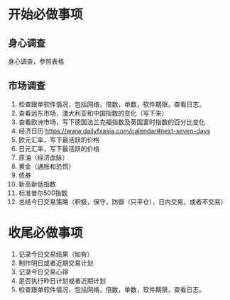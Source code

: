 

# 开始必做事项

## 身心调查


身心调查，参照表格


## 市场调查

1. 检查跟单软件情况，包括网络，倍数，单数，软件期限，查看日志。
2. 查看远东市场，澳大利亚和中国指数的变化（写下来）
3. 查看欧洲市场，写下德国法兰克福指数及英国富时指数的百分比变化
4. 经济日历 https://www.dailyfxasia.com/calendar#next-seven-days
5. 欧元汇率，写下最活跃的价格
6. 日元汇率，写下最活跃的价格
7. 原油（经济血脉）
8. 黄金（通胀和恐慌）
9. 债券
10. 新高新低指数
11. 标准普尔500指数
12. 总结今日交易策略（积极，保守，防御（只平仓），日内交易，或者不交易）



# 收尾必做事项


1. 记录今日交易结果（如有）
2. 制作明日或者近期交易计划
3. 记录今日交易心得
4. 是否执行昨日计划或者近期计划
5. 检查跟单软件情况，包括网络，倍数，单数，软件期限，查看日志。
